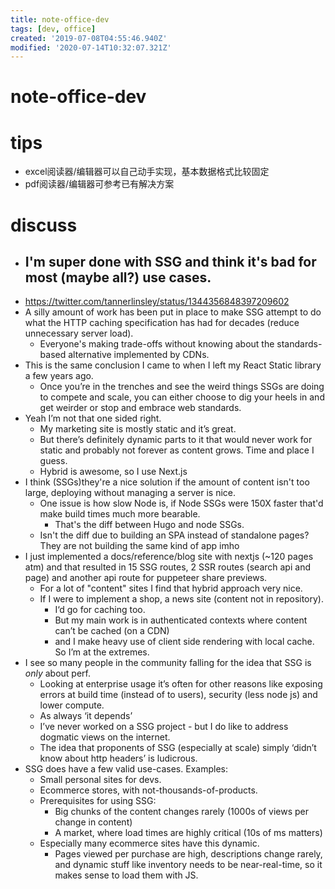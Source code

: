 ```yaml
---
title: note-office-dev
tags: [dev, office]
created: '2019-07-08T04:55:46.940Z'
modified: '2020-07-14T10:32:07.321Z'
---
```


# note-office-dev

# tips

- excel阅读器/编辑器可以自己动手实现，基本数据格式比较固定
- pdf阅读器/编辑器可参考已有解决方案

# discuss

- ## I'm super done with SSG and think it's bad for most (maybe all?) use cases.
- https://twitter.com/tannerlinsley/status/1344356848397209602
- A silly amount of work has been put in place to make SSG attempt to do what the HTTP caching specification has had for decades (reduce unnecessary server load).
  - Everyone's making trade-offs without knowing about the standards-based alternative implemented by CDNs.
- This is the same conclusion I came to when I left my React Static library a few years ago. 
  - Once you’re in the trenches and see the weird things SSGs are doing to compete and scale, you can either choose to dig your heels in and get weirder or stop and embrace web standards.
- Yeah I’m not that one sided right. 
  - My marketing site is mostly static and it’s great. 
  - But there’s definitely dynamic parts to it that would never work for static and probably not forever as content grows. Time and place I guess. 
  - Hybrid is awesome, so I use Next.js
- I think (SSGs)they're a nice solution if the amount of content isn't too large, deploying without managing a server is nice.
  - One issue is how slow Node is, if Node SSGs were 150X faster that'd make build times much more bearable. 
    - That's the diff between Hugo and node SSGs.
  - Isn't the diff due to building an SPA instead of standalone pages?They are not building the same kind of app imho
- I just implemented a docs/reference/blog site with nextjs (~120 pages atm) and that resulted in 15 SSG routes, 2 SSR routes (search api and page) and another api route for puppeteer share previews. 
  - For a lot of "content" sites I find that hybrid approach very nice.
  - If I were to implement a shop, a news site (content not in repository). 
    - I‘d go for caching too. 
    - But my main work is in authenticated contexts where content can’t be cached (on a CDN) 
    - and I make heavy use of client side rendering with local cache. So I’m at the extremes.
- I see so many people in the community falling for the idea that SSG is *only* about perf. 
  - Looking at enterprise usage it’s often for other reasons like exposing errors at build time (instead of to users), security (less node js) and lower compute. 
  - As always ‘it depends’
  - I’ve never worked on a SSG project - but I do like to address dogmatic views on the internet. 
  - The idea that proponents of SSG (especially at scale) simply ‘didn’t know about http headers’ is ludicrous.
- SSG does have a few valid use-cases. Examples: 
  - Small personal sites for devs.
  - Ecommerce stores, with not-thousands-of-products.
  - Prerequisites for using SSG:
    - Big chunks of the content changes rarely (1000s of views per change in content)
    - A market, where load times are highly critical (10s of ms matters)
  - Especially many ecommerce sites have this dynamic. 
    - Pages viewed per purchase are high, descriptions change rarely, and dynamic stuff like inventory needs to be near-real-time, so it makes sense to load them with JS.

